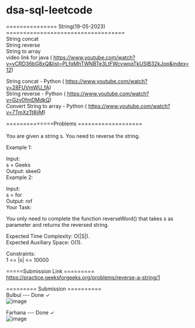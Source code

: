 # dsa-sql-leetcode

=============== String(19-05-2023) =================================== </br>
String concat </br>
String reverse </br>
String to array </br>
video link for java ( https://www.youtube.com/watch?v=vCRD36bG8xQ&list=PLfqMhTWNBTe3LtFWcvwpqTkUSlB32kJop&index=12) </br>

String concat - Python ( https://www.youtube.com/watch?v=28FUVmWU_fA) </br>
String reverse - Python ( https://www.youtube.com/watch?v=Gzy0fmDMdkQ) </br>
Convert String to array - Python ( https://www.youtube.com/watch?v=7TmXzTt8jjM) </br>

==============Problems ===================</br></br>
You are given a string s. You need to reverse the string.</br>

Example 1:</br>

Input:</br>
s = Geeks</br>
Output: skeeG</br>
Example 2:</br>

Input:</br>
s = for</br>
Output: rof</br>
Your Task:</br>

You only need to complete the function reverseWord() that takes s as parameter and returns the reversed string.</br>

Expected Time Complexity: O(|S|).</br>
Expected Auxiliary Space: O(1).</br>

Constraints:</br>
1 <= |s| <= 10000</br>

=====Submission Link =========</br>
https://practice.geeksforgeeks.org/problems/reverse-a-string/1   </br>


========= Submission ========== </br>
Bulbul --- Done ✓ </br>
![image](https://github.com/ahmed-bulbul/dsa-sql-leetcode/assets/70557643/ccee3e4a-273c-4681-8edc-1f5e5c695d9d) </br>

Farhana --- Done ✓ </br>
![image](https://github.com/ahmed-bulbul/dsa-sql-leetcode/assets/70557643/ac8250c5-aa06-4b50-837c-a452f5ec10f2)

